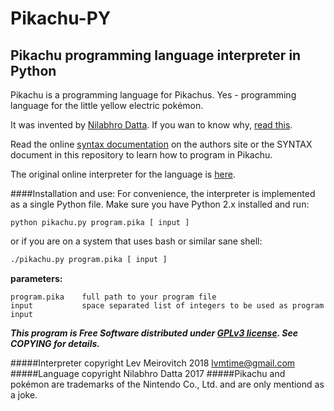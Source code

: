 Pikachu-PY
==========

Pikachu programming language interpreter in Python
--------------------------------------------------

Pikachu is a programming language for Pikachus.
Yes - programming language for the little yellow electric pokémon.

It was invented by [Nilabhro Datta](http://trove42.com/about-trove-42).
If you wan to know why, [read this](http://trove42.com/introducing-pikachu-programming-language).

Read the online [syntax documentation](http://trove42.com/pikachu-syntax-rules) on the authors site or the SYNTAX document in this repository to learn how to program in Pikachu.

The original online interpreter for the language is [here](http://trove42.com/pikachu-programming-language).

####Installation and use:
For convenience, the interpreter is implemented as a single Python file.
Make sure you have Python 2.x installed and run:

```
python pikachu.py program.pika [ input ]
```
or if you are on a system that uses bash or similar sane shell:
```bash 
./pikachu.py program.pika [ input ]
```
**parameters:**
```
program.pika    full path to your program file
input           space separated list of integers to be used as program input
```

**_This program is Free Software distributed under [GPLv3 license](https://www.gnu.org/licenses/gpl-3.0.en.html). See COPYING for details._**

#####Interpreter copyright Lev Meirovitch 2018 lvmtime@gmail.com
#####Language copyright Nilabhro Datta 2017
#####Pikachu and pokémon are trademarks of the Nintendo Co., Ltd. and are only mentiond as a joke.